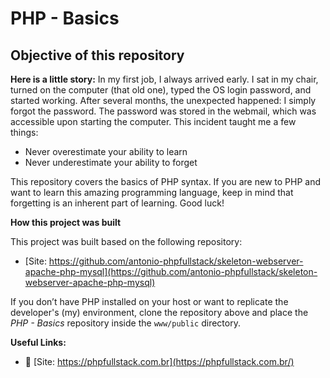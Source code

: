 # PHP - Basics

## Objective of this repository

**Here is a little story:** In my first job, I always arrived early. I sat in my chair, turned on the computer (that old 
one), typed the OS login password, and started working. After several months, the unexpected happened: I simply forgot 
the password. The password was stored in the webmail, which was accessible upon starting the computer. This incident 
taught me a few things:

- Never overestimate your ability to learn
- Never underestimate your ability to forget

This repository covers the basics of PHP syntax. If you are new to PHP and want to learn this amazing programming 
language, keep in mind that forgetting is an inherent part of learning. Good luck!

**How this project was built**

This project was built based on the following repository:

- [Site: https://github.com/antonio-phpfullstack/skeleton-webserver-apache-php-mysql](https://github.com/antonio-phpfullstack/skeleton-webserver-apache-php-mysql)

If you don’t have PHP installed on your host or want to replicate the developer's (my) environment, clone the repository 
above and place the *PHP - Basics* repository inside the `www/public` directory.

**Useful Links:**

- :tada: [Site: https://phpfullstack.com.br](https://phpfullstack.com.br/)
